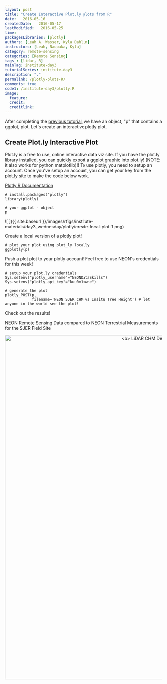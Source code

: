 ```yaml
---
layout: post
title: "Create Interactive Plot.ly plots from R"
date:   2016-05-16
createdDate:   2016-05-17
lastModified:   2016-05-25
time:
packagesLibraries: [plotly]
authors: [Leah A. Wasser, Kyla Dahlin]
instructors: [Leah, Naupaka, Kyla]
category: remote-sensing
categories: [Remote Sensing]
tags : [lidar, R]
mainTag: institute-day3
tutorialSeries: institute-day3
description: "."
permalink: /plotly-plots-R/
comments: true
code1: /institute-day3/plotly.R
image:
  feature: 
  credit: 
  creditlink:
---
```










After completing the [previous tutorial]({{site.baseurl}}/compare-lidar-to-field-data-R/), 
we have an object, "p" that contains a 
ggplot, plot. Let's create an interactive plotly plot.

## Create Plot.ly Interactive Plot

Plot.ly is a free to use, online interactive data viz site. If you have the 
plot.ly library installed, you can quickly export a ggplot graphic into plot.ly!
 (NOTE: it also works for python matplotlib)!! To use plotly, you need to setup 
an account. Once you've setup an account, you can get your key from the plot.ly 
site to make the code below work.

<a href="https://plot.ly/r/getting-started/" target="_blank">Plotly R Documentation</a>


    # install.packages("plotly")
    library(plotly)
    
    # your ggplot - object
    p

![ ]({{ site.baseurl }}/images/rfigs/institute-materials/day3_wednesday/plotly/create-local-plot-1.png)

Create a local version of a plotly plot!


    # plot your plot using plot_ly locally
    ggplotly(p)

Push a plot plot to your plotly account! Feel free to use NEON's credentials 
for this week!


    # setup your plot.ly credentials
    Sys.setenv("plotly_username"="NEONDataSkills")
    Sys.setenv("plotly_api_key"="kuu0m1xwne")
    
    # generate the plot
    plotly_POST(p, 
                filename='NEON SJER CHM vs Insitu Tree Height') # let anyone in the world see the plot!

Check out the results! 

NEON Remote Sensing Data compared to NEON Terrestrial Measurements for the SJER Field Site

<div>
    <a href="https://plot.ly/~NEONDataSkills/0/" target="_blank" title="&lt;b&gt; LiDAR CHM Derived vs Measured Tree Height &lt;/b&gt;" style="display: block; text-align: center;"><img src="https://plot.ly/~NEONDataSkills/0.png" alt="&lt;b&gt; LiDAR CHM Derived vs Measured Tree Height &lt;/b&gt;" style="max-width: 100%;width: 1103px;"  width="1103" onerror="this.onerror=null;this.src='https://plot.ly/404.png';" /></a>
    <script data-plotly="NEONDataSkills:0"  src="https://plot.ly/embed.js" async></script>
</div>

